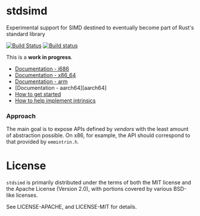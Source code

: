 stdsimd
=======

Experimental support for SIMD destined to eventually become part of Rust's
standard library

[![Build Status](https://travis-ci.org/rust-lang-nursery/stdsimd.svg?branch=master)](https://travis-ci.org/rust-lang-nursery/stdsimd)
[![Build status](https://ci.appveyor.com/api/projects/status/ix74qhmilpibn00x/branch/master?svg=true)](https://ci.appveyor.com/project/rust-lang-libs/stdsimd/branch/master)

This is a **work in progress**.

* [Documentation - i686][i686]
* [Documentation - x86\_64][x86_64]
* [Documentation - arm][arm]
* [Documentation - aarch64][aarch64]
* [How to get started][contrib]
* [How to help implement intrinsics][help-implement]

[contrib]: https://github.com/rust-lang-nursery/stdsimd/blob/master/CONTRIBUTING.md
[help-implement]: https://github.com/rust-lang-nursery/stdsimd/issues/40
[i686]: https://rust-lang-nursery.github.io/stdsimd/i686/stdsimd/
[x86_64]: https://rust-lang-nursery.github.io/stdsimd/x86_64/stdsimd/
[arm]: https://rust-lang-nursery.github.io/stdsimd/arm/stdsimd/

### Approach

The main goal is to expose APIs defined by *vendors* with the least amount of
abstraction possible. On x86, for example, the API should correspond to that
provided by `emmintrin.h`.

# License

`stdsimd` is primarily distributed under the terms of both the MIT license and
the Apache License (Version 2.0), with portions covered by various BSD-like
licenses.

See LICENSE-APACHE, and LICENSE-MIT for details.
